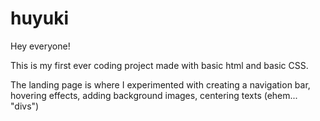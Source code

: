 # huyuki

Hey everyone!

This is my first ever coding project made with basic html and basic CSS. 

The landing page is where I experimented with creating a navigation bar, hovering effects, adding background images, centering texts (ehem... "divs")
